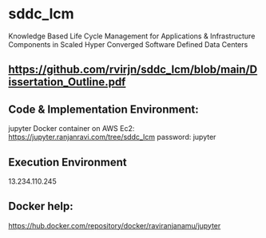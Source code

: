 # sddc_lcm
Knowledge Based Life Cycle Management for Applications &amp;   Infrastructure Components in Scaled Hyper Converged Software Defined Data Centers


https://github.com/rvirjn/sddc_lcm/blob/main/Dissertation_Outline.pdf
------


Code & Implementation Environment:
-------------------
jupyter Docker container on AWS Ec2:
https://jupyter.ranjanravi.com/tree/sddc_lcm
password: jupyter

Execution Environment
-----------------------
13.234.110.245


Docker help:
--------------
https://hub.docker.com/repository/docker/raviranjanamu/jupyter

